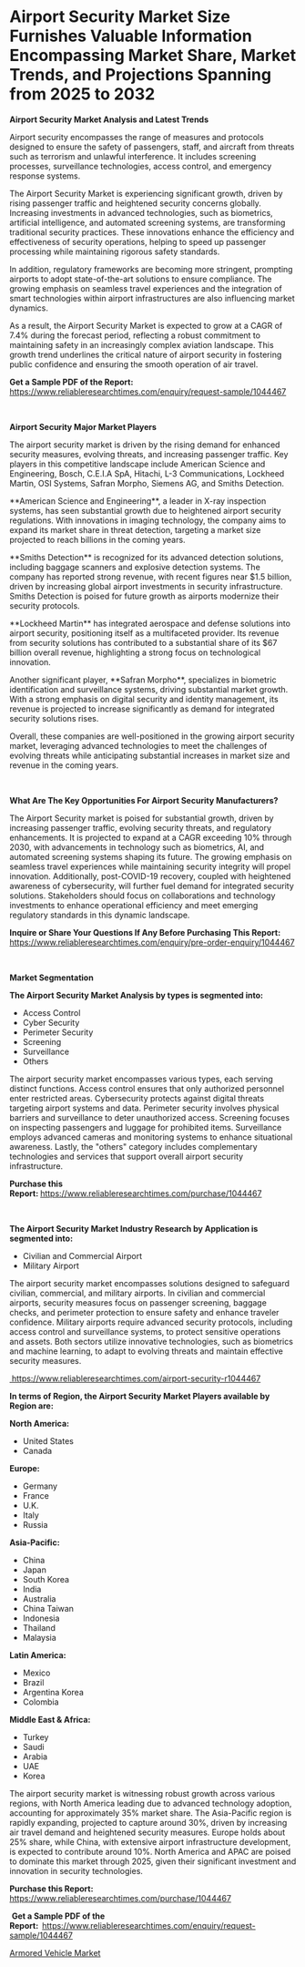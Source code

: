 <p><h1>Airport Security Market Size Furnishes Valuable Information Encompassing Market Share, Market Trends, and Projections Spanning from 2025 to 2032</h1></p><p><strong>Airport Security Market Analysis and Latest Trends</strong></p>
<p><p>Airport security encompasses the range of measures and protocols designed to ensure the safety of passengers, staff, and aircraft from threats such as terrorism and unlawful interference. It includes screening processes, surveillance technologies, access control, and emergency response systems.</p><p>The Airport Security Market is experiencing significant growth, driven by rising passenger traffic and heightened security concerns globally. Increasing investments in advanced technologies, such as biometrics, artificial intelligence, and automated screening systems, are transforming traditional security practices. These innovations enhance the efficiency and effectiveness of security operations, helping to speed up passenger processing while maintaining rigorous safety standards.</p><p>In addition, regulatory frameworks are becoming more stringent, prompting airports to adopt state-of-the-art solutions to ensure compliance. The growing emphasis on seamless travel experiences and the integration of smart technologies within airport infrastructures are also influencing market dynamics. </p><p>As a result, the Airport Security Market is expected to grow at a CAGR of 7.4% during the forecast period, reflecting a robust commitment to maintaining safety in an increasingly complex aviation landscape. This growth trend underlines the critical nature of airport security in fostering public confidence and ensuring the smooth operation of air travel.</p></p>
<p><strong>Get a Sample PDF of the Report:&nbsp;</strong> <a href="https://www.reliableresearchtimes.com/enquiry/request-sample/1044467?utm_campaign=3031&utm_medium=2&utm_source=Github&utm_content=ia&utm_term=30032025&utm_id=airport-security">https://www.reliableresearchtimes.com/enquiry/request-sample/1044467</a></p>
<p>&nbsp;</p>
<p><strong>Airport Security Major Market Players</strong></p>
<p><p>The airport security market is driven by the rising demand for enhanced security measures, evolving threats, and increasing passenger traffic. Key players in this competitive landscape include American Science and Engineering, Bosch, C.E.I.A SpA, Hitachi, L-3 Communications, Lockheed Martin, OSI Systems, Safran Morpho, Siemens AG, and Smiths Detection.</p><p>**American Science and Engineering**, a leader in X-ray inspection systems, has seen substantial growth due to heightened airport security regulations. With innovations in imaging technology, the company aims to expand its market share in threat detection, targeting a market size projected to reach billions in the coming years.</p><p>**Smiths Detection** is recognized for its advanced detection solutions, including baggage scanners and explosive detection systems. The company has reported strong revenue, with recent figures near $1.5 billion, driven by increasing global airport investments in security infrastructure. Smiths Detection is poised for future growth as airports modernize their security protocols.</p><p>**Lockheed Martin** has integrated aerospace and defense solutions into airport security, positioning itself as a multifaceted provider. Its revenue from security solutions has contributed to a substantial share of its $67 billion overall revenue, highlighting a strong focus on technological innovation.</p><p>Another significant player, **Safran Morpho**, specializes in biometric identification and surveillance systems, driving substantial market growth. With a strong emphasis on digital security and identity management, its revenue is projected to increase significantly as demand for integrated security solutions rises.</p><p>Overall, these companies are well-positioned in the growing airport security market, leveraging advanced technologies to meet the challenges of evolving threats while anticipating substantial increases in market size and revenue in the coming years.</p></p>
<p>&nbsp;</p>
<p><strong>What Are The Key Opportunities For Airport Security Manufacturers?</strong></p>
<p><p>The Airport Security market is poised for substantial growth, driven by increasing passenger traffic, evolving security threats, and regulatory enhancements. It is projected to expand at a CAGR exceeding 10% through 2030, with advancements in technology such as biometrics, AI, and automated screening systems shaping its future. The growing emphasis on seamless travel experiences while maintaining security integrity will propel innovation. Additionally, post-COVID-19 recovery, coupled with heightened awareness of cybersecurity, will further fuel demand for integrated security solutions. Stakeholders should focus on collaborations and technology investments to enhance operational efficiency and meet emerging regulatory standards in this dynamic landscape.</p></p>
<p><strong>Inquire or Share Your Questions If Any Before Purchasing This Report:</strong> <a href="https://www.reliableresearchtimes.com/enquiry/pre-order-enquiry/1044467?utm_campaign=3031&utm_medium=2&utm_source=Github&utm_content=ia&utm_term=30032025&utm_id=airport-security">https://www.reliableresearchtimes.com/enquiry/pre-order-enquiry/1044467</a></p>
<p>&nbsp;</p>
<p><strong>Market Segmentation</strong></p>
<p><strong>The Airport Security Market Analysis by types is segmented into:</strong></p>
<p><ul><li>Access Control</li><li>Cyber Security</li><li>Perimeter Security</li><li>Screening</li><li>Surveillance</li><li>Others</li></ul></p>
<p><p>The airport security market encompasses various types, each serving distinct functions. Access control ensures that only authorized personnel enter restricted areas. Cybersecurity protects against digital threats targeting airport systems and data. Perimeter security involves physical barriers and surveillance to deter unauthorized access. Screening focuses on inspecting passengers and luggage for prohibited items. Surveillance employs advanced cameras and monitoring systems to enhance situational awareness. Lastly, the "others" category includes complementary technologies and services that support overall airport security infrastructure.</p></p>
<p><strong>Purchase this Report:&nbsp;</strong><a href="https://www.reliableresearchtimes.com/purchase/1044467?utm_campaign=3031&utm_medium=2&utm_source=Github&utm_content=ia&utm_term=30032025&utm_id=airport-security">https://www.reliableresearchtimes.com/purchase/1044467</a></p>
<p>&nbsp;</p>
<p><strong>The Airport Security Market Industry Research by Application is segmented into:</strong></p>
<p><ul><li>Civilian and Commercial Airport</li><li>Military Airport</li></ul></p>
<p><p>The airport security market encompasses solutions designed to safeguard civilian, commercial, and military airports. In civilian and commercial airports, security measures focus on passenger screening, baggage checks, and perimeter protection to ensure safety and enhance traveler confidence. Military airports require advanced security protocols, including access control and surveillance systems, to protect sensitive operations and assets. Both sectors utilize innovative technologies, such as biometrics and machine learning, to adapt to evolving threats and maintain effective security measures.</p></p>
<p><a href="https://www.reliableresearchtimes.com/airport-security-r1044467?utm_campaign=3031&utm_medium=2&utm_source=Github&utm_content=ia&utm_term=30032025&utm_id=airport-security">&nbsp;https://www.reliableresearchtimes.com/airport-security-r1044467</a></p>
<p><strong>In terms of Region, the Airport Security Market Players available by Region are:</strong></p>
<p>
    <p> <strong> North America: </strong>
        <ul>
            <li>United States</li>
            <li>Canada</li>
        </ul>
        </p> 
    <p> <strong> Europe: </strong>
        <ul>
            <li>Germany</li>
            <li>France</li>
            <li>U.K.</li>
            <li>Italy</li>
            <li>Russia</li>
        </ul>
        </p> 
    <p> <strong> Asia-Pacific: </strong>
        <ul>
            <li>China</li>
            <li>Japan</li>
            <li>South Korea</li>
            <li>India</li>
            <li>Australia</li>
            <li>China Taiwan</li>
            <li>Indonesia</li>
            <li>Thailand</li>
            <li>Malaysia</li>
        </ul>
        </p> 
    <p> <strong> Latin America: </strong>
        <ul>
            <li>Mexico</li>
            <li>Brazil</li>
            <li>Argentina Korea</li>
            <li>Colombia</li>
        </ul>
        </p> 
    <p> <strong> Middle East & Africa: </strong>
        <ul>
            <li>Turkey</li>
            <li>Saudi</li>
            <li>Arabia</li>
            <li>UAE</li>
            <li>Korea</li>
        </ul>
    </p>
    </p>
<p><p>The airport security market is witnessing robust growth across various regions, with North America leading due to advanced technology adoption, accounting for approximately 35% market share. The Asia-Pacific region is rapidly expanding, projected to capture around 30%, driven by increasing air travel demand and heightened security measures. Europe holds about 25% share, while China, with extensive airport infrastructure development, is expected to contribute around 10%. North America and APAC are poised to dominate this market through 2025, given their significant investment and innovation in security technologies.</p></p>
<p><strong>Purchase this Report: </strong><a href="https://www.reliableresearchtimes.com/purchase/1044467?utm_campaign=3031&utm_medium=2&utm_source=Github&utm_content=ia&utm_term=30032025&utm_id=airport-security">https://www.reliableresearchtimes.com/purchase/1044467</a></p>
<p>&nbsp;<strong>Get a Sample PDF of the Report:&nbsp;&nbsp;</strong><a href="https://www.reliableresearchtimes.com/enquiry/request-sample/1044467?utm_campaign=3031&utm_medium=2&utm_source=Github&utm_content=ia&utm_term=30032025&utm_id=airport-security">https://www.reliableresearchtimes.com/enquiry/request-sample/1044467</a></p>
<p><strong></strong></p>
<p><p><a href="https://github.com/adyawafurber1/Market-Research-Report-List-1/blob/main/armored-vehicle-market.md?utm_campaign=3031&utm_medium=2&utm_source=Github&utm_content=ia&utm_term=30032025&utm_id=airport-security">Armored Vehicle Market</a></p></p>